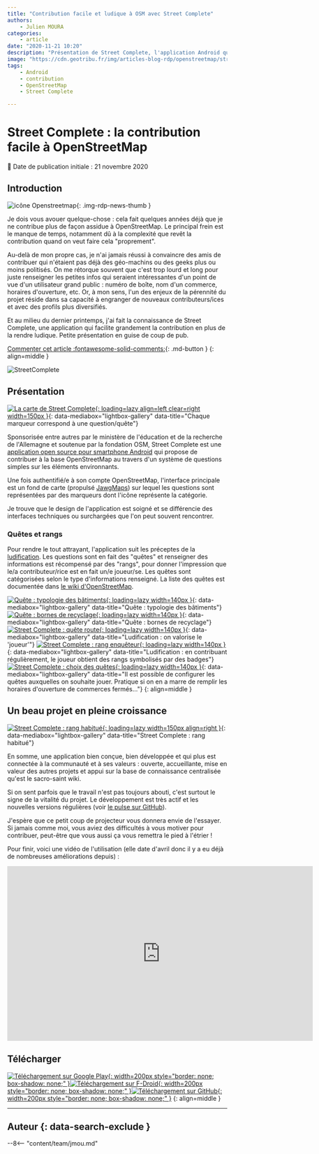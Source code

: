 ```yaml
---
title: "Contribution facile et ludique à OSM avec Street Complete"
authors:
    - Julien MOURA
categories:
    - article
date: "2020-11-21 10:20"
description: "Présentation de Street Complete, l'application Android qui permet de contribuer facilement et de façon ludique à OpenStreetMap."
image: "https://cdn.geotribu.fr/img/articles-blog-rdp/openstreetmap/street_complete/streetcomplete_banner.png"
tags:
    - Android
    - contribution
    - OpenStreetMap
    - Street Complete

---
```


# Street Complete : la contribution facile à OpenStreetMap

:calendar: Date de publication initiale : 21 novembre 2020

## Introduction

![icône Openstreetmap](https://cdn.geotribu.fr/img/logos-icones/OpenStreetMap/Openstreetmap.png "Openstreetmap"){: .img-rdp-news-thumb }

Je dois vous avouer quelque-chose : cela fait quelques années déjà que je ne contribue plus de façon assidue à OpenStreetMap. Le principal frein est le manque de temps, notamment dû à la complexité que revêt la contribution quand on veut faire cela "proprement".

Au-delà de mon propre cas, je n'ai jamais réussi à convaincre des amis de contribuer qui n'étaient pas déjà des géo-machins ou des geeks plus ou moins politisés. On me rétorque souvent que c'est trop lourd et long pour juste renseigner les petites infos qui seraient intéressantes d'un point de vue d'un utilisateur grand public : numéro de boîte, nom d'un commerce, horaires d'ouverture, etc.
Or, à mon sens, l'un des enjeux de la pérennité du projet réside dans sa capacité à engranger de nouveaux contributeurs/ices et avec des profils plus diversifiés.

Et au milieu du dernier printemps, j'ai fait la connaissance de Street Complete, une application qui facilite grandement la contribution en plus de la rendre ludique. Petite présentation en guise de coup de pub.

[Commenter cet article :fontawesome-solid-comments:](#__comments){: .md-button }
{: align=middle }

![StreetComplete](https://cdn.geotribu.fr/img/articles-blog-rdp/openstreetmap/street_complete/StreetComplete_banniere.webp "Bannière Street Complete")

## Présentation

[![La carte de Street Complete](https://cdn.geotribu.fr/img/articles-blog-rdp/openstreetmap/street_complete/StreetComplete_carte.jpg "La carte de Street Complete"){: loading=lazy align=left clear=right width=150px }](https://cdn.geotribu.fr/img/articles-blog-rdp/openstreetmap/street_complete/StreetComplete_carte.jpg){: data-mediabox="lightbox-gallery" data-title="Chaque marqueur correspond à une question/quête"}

Sponsorisée entre autres par le ministère de l'éducation et de la recherche de l'Allemagne et soutenue par la fondation OSM, Street Complete est une [application open source pour smartphone Android](https://github.com/westnordost/StreetComplete) qui propose de contribuer à la base OpenStreetMap au travers d'un système de questions simples sur les éléments environnants.

Une fois authentifié/e à son compte OpenStreetMap, l'interface principale est un fond de carte (propulsé [JawgMaps](https://www.jawg.io/)) sur lequel les questions sont représentées par des marqueurs dont l'icône représente la catégorie.

Je trouve que le design de l'application est soigné et se différencie des interfaces techniques ou surchargées que l'on peut souvent rencontrer.

### Quêtes et rangs

Pour rendre le tout attrayant, l'application suit les préceptes de la [ludification]. Les questions sont en fait des "quêtes" et renseigner des informations est récompensé par des "rangs", pour donner l'impression que le/a contributeur/rice est en fait un/e joueur/se. Les quêtes sont catégorisées selon le type d'informations renseigné. La liste des quêtes est documentée dans [le wiki d'OpenStreetMap](https://wiki.openstreetmap.org/wiki/FR:StreetComplete/Quests).

[![Quête : typologie des bâtiments](https://cdn.geotribu.fr/img/articles-blog-rdp/openstreetmap/street_complete/StreetComplete_quete_type_batiment.jpg "Quête : typologie des bâtiments"){: loading=lazy width=140px }](https://cdn.geotribu.fr/img/articles-blog-rdp/openstreetmap/street_complete/StreetComplete_quete_type_batiment.jpg){: data-mediabox="lightbox-gallery" data-title="Quête : typologie des bâtiments"}
[![Quête : bornes de recyclage](https://cdn.geotribu.fr/img/articles-blog-rdp/openstreetmap/street_complete/StreetComplete_quete_type_dechets.jpg "Quête : bornes de recyclage"){: loading=lazy width=140px }](https://cdn.geotribu.fr/img/articles-blog-rdp/openstreetmap/street_complete/StreetComplete_quete_type_dechets.jpg){: data-mediabox="lightbox-gallery" data-title="Quête : bornes de recyclage"}
[![Street Complete : quête route](https://cdn.geotribu.fr/img/articles-blog-rdp/openstreetmap/street_complete/StreetComplete_quete_route.jpg "Street Complete : quête route"){: loading=lazy width=140px }](https://cdn.geotribu.fr/img/articles-blog-rdp/openstreetmap/street_complete/StreetComplete_quete_route.jpg){: data-mediabox="lightbox-gallery" data-title="Ludification : on valorise le 'joueur'"}
[![Street Complete : rang enquêteur](https://cdn.geotribu.fr/img/articles-blog-rdp/openstreetmap/street_complete/StreetComplete_rang_enqueteur.jpg "Street Complete : rang enquêteur"){: loading=lazy width=140px }](https://cdn.geotribu.fr/img/articles-blog-rdp/openstreetmap/street_complete/StreetComplete_rang_enqueteur.jpg){: data-mediabox="lightbox-gallery" data-title="Ludification : en contribuant régulièrement, le joueur obtient des rangs symbolisés par des badges"}
[![Street Complete : choix des quêtes](https://cdn.geotribu.fr/img/articles-blog-rdp/openstreetmap/street_complete/StreetComplete_quetes_options.jpg "Street Complete : choix des quêtes"){: loading=lazy width=140px }](https://cdn.geotribu.fr/img/articles-blog-rdp/openstreetmap/street_complete/StreetComplete_quetes_options.jpg){: data-mediabox="lightbox-gallery" data-title="Il est possible de configurer les quêtes auxquelles on souhaite jouer. Pratique si on en a marre de remplir les horaires d'ouverture de commerces fermés..."}
{: align=middle }

## Un beau projet en pleine croissance

[![Street Complete : rang habitué](https://cdn.geotribu.fr/img/articles-blog-rdp/openstreetmap/street_complete/StreetComplete_rang_habitue.jpg "Street Complete : rang habitué"){: loading=lazy width=150px align=right }](https://cdn.geotribu.fr/img/articles-blog-rdp/openstreetmap/street_complete/StreetComplete_rang_habitue.jpg){: data-mediabox="lightbox-gallery" data-title="Street Complete : rang habitué"}

En somme, une application bien conçue, bien développée et qui plus est connectée à la communauté et à ses valeurs : ouverte, accueillante, mise en valeur des autres projets et appui sur la base de connaissance centralisée qu'est le sacro-saint wiki.

Si on sent parfois que le travail n'est pas toujours abouti, c'est surtout le signe de la vitalité du projet. Le développement est très actif et les nouvelles versions régulières (voir [le pulse sur GitHub](https://github.com/westnordost/StreetComplete/pulse/monthly)).

J'espère que ce petit coup de projecteur vous donnera envie de l'essayer. Si jamais comme moi, vous aviez des difficultés à vous motiver pour contribuer, peut-être que vous aussi ça vous remettra le pied à l'étrier !

Pour finir, voici une vidéo de l'utilisation (elle date d'avril donc il y a eu déjà de nombreuses améliorations depuis) :

<iframe width="700" height="400" src="https://www.youtube-nocookie.com/embed/lcPuL7nj7e0" frameborder="0" allow="accelerometer; autoplay; clipboard-write; encrypted-media; gyroscope; picture-in-picture" allowfullscreen></iframe>

## Télécharger

[![Téléchargement sur Google Play](https://play.google.com/intl/fr_fr/badges/static/images/badges/fr_badge_web_generic.png "Télécharger sur Google Play Store"){: width=200px style="border: none; box-shadow: none;" }](https://play.google.com/store/apps/details?id=de.westnordost.streetcomplete)[![Téléchargement sur F-Droid](https://fdroid.gitlab.io/artwork/badge/get-it-on-fr.png "Télécharger sur F-Droid"){: width=200px style="border: none; box-shadow: none;" }](https://f-droid.org/packages/de.westnordost.streetcomplete/)[![Téléchargement sur GitHub](https://user-images.githubusercontent.com/663460/26973090-f8fdc986-4d14-11e7-995a-e7c5e79ed925.png "Télécharger l'APK sur GitHub"){: width=200px style="border: none; box-shadow: none;" }](https://github.com/westnordost/StreetComplete/releases/latest)
{: align=middle }

----

## Auteur {: data-search-exclude }

--8<-- "content/team/jmou.md"

<!-- Hyperlinks reference -->
[ludification]: https://fr.wikipedia.org/wiki/Ludification
